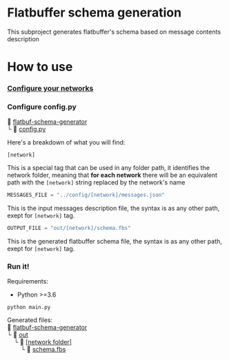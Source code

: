 # Flatbuffer schema generation
This subproject generates flatbuffer's schema based on message contents description
# How to use
### [Configure your networks](../README.md#how-to-use)
### Configure config.py
:open_file_folder: [flatbuf-schema-generator](flatbuf-schema-generator)\
└ :page_with_curl: [config.py](config.py)


Here's a breakdown of what you will find:
```console
[network]
```
This is a special tag that can be used in any folder path, it identifies the network folder, meaning that **for each network** there will be an equivalent path with the ```[network]``` string replaced by the network's name
```python
MESSAGES_FILE = "../config/[network]/messages.json"
```
This is the input messages description file, the syntax is as any other path, exept for ```[network]``` tag.
```python
OUTPUT_FILE = "out/[network]/schema.fbs"
```
This is the generated flatbuffer schema file, the syntax is as any other path, exept for ```[network]``` tag.

### Run it!
Requirements:
+  Python >=3.6

```console
python main.py
```
Generated files:\
:open_file_folder: [flatbuf-schema-generator](flatbuf-schema-generator)\
 └ :open_file_folder: [out](out)\
&nbsp;&nbsp;&nbsp;&nbsp;└ :open_file_folder: [[network folder]](out/ExampleNetwork)\
&nbsp;&nbsp;&nbsp;&nbsp;&nbsp;&nbsp;&nbsp;&nbsp;└ :page_with_curl: [schema.fbs](out/schema.fbs)
  
